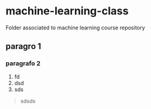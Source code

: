 # machine-learning-class
Folder associated to machine learning course repository

## paragro 1

### paragrafo 2


1. fd
2. dsd
3. sds

> sdsds

